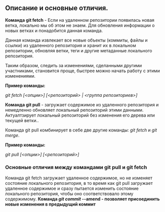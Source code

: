 ## Описание и основные отличия.
**Команда git fetch** - Если на удаленном репозитории появилась новая ветка, локально мы об этом не знаем. Для обновления информации о новых ветках и понадобится данная команда.

Данная команда извлекает все новые объекты (коммиты, файлы и ссылки) из удаленного репозитория и хранит их в локальном репозитории, обновляя ветки, теги и другие метаданные локального репозитория.
 
Таким образом, следить за изменениями, сделанными другими участниками, становится проще, быстрее можно начать работу с этими изменениями.

**Пример команды:** 

*git fetch [<опции>] [<репозиторий> | <группа репозиториев>]*

**Команда git pull** - загружает содержимое из удаленного репозитория и немедленно обновляет локальный репозиторий этими данными. Актуалтзирует локальный репозиторий без изменения его дерева или текущей ветки..

Команда git pull комбинирует в себе две другие команды: *git fetch* и *git merge*.

**Пример команды:**

*git pull [<опции>] [<репозиторий>]*

### Основные отличия между командами git pull и git fetch
Команда git fetch загружает удаленное содержимое, но не изменяет состояние локального репозитория, в то время как git pull загружает удаленное содержимое и сразу пытается изменить состояние локального репозитория, чтобы оно соответствовало этому содержимому.
 **Команда *git commit* --amend - позволяет присоединить новые изменения в предыдущий коммит**
 
